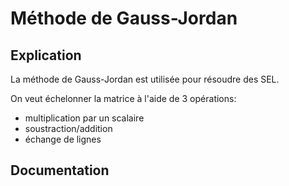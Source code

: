 # Méthode de Gauss-Jordan

## Explication

La méthode de Gauss-Jordan est utilisée pour résoudre des SEL.

On veut échelonner la matrice à l'aide de 3 opérations:
- multiplication par un scalaire
- soustraction/addition
- échange de lignes

## Documentation




